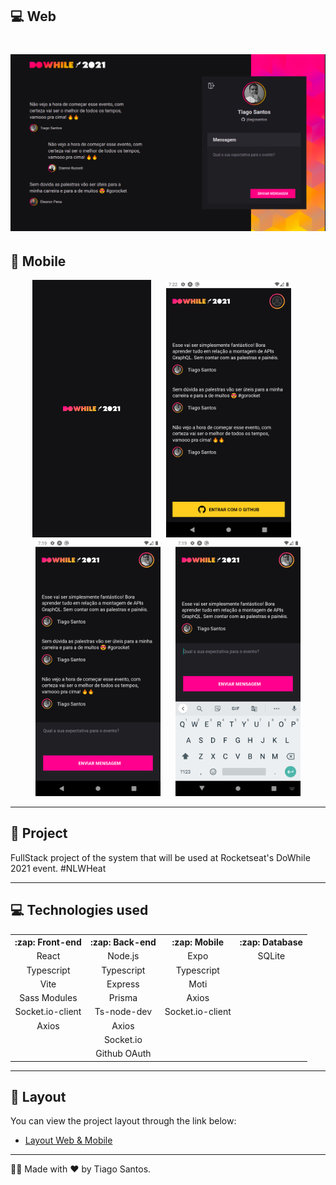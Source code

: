 ## :computer: Web

<h1 align="center">
    <img alt="DoWhile2021" src=".github/cover.png" />
</h1>

## :iphone: Mobile

<div align="center">
  <span>
    <img alt="Splash" src=".github/splash.png" width="190px" />
  </span>
  <span style="margin: 0 20px;">
    <img alt="Screen-1" src=".github/screen-1.png" width="200px" />
  </span>
  <span style="margin-right: 20px;">
    <img alt="Screen-2" src=".github/screen-2.png" width="200px" />
  </span>
  <span>
    <img alt="Screen-3" src=".github/screen-3.png" width="200px" />
  </span>
</div>

<hr>

## :memo: Project

FullStack project of the system that will be used at Rocketseat's DoWhile 2021 event. #NLWHeat

<hr>

## :computer: Technologies used

<table align="center">
    <tr>
        <th align="center">:zap: Front-end</ht>
        <th align="center">:zap: Back-end</ht>
        <th align="center">:zap: Mobile</ht>
        <th align="center">:zap: Database</th>
    </tr>
    <tr>
        <td align="center">React</td>
        <td align="center">Node.js</td>
        <td align="center">Expo</td>
        <td align="center">SQLite</td>
    </tr>
    <tr>
        <td align="center">Typescript</td>
        <td align="center">Typescript</td>
        <td align="center">Typescript</td>
        <td align="center"></td>
    </tr>
    <tr>
        <td align="center">Vite</td>
        <td align="center">Express</td>
        <td align="center">Moti</td>
        <td align="center"></td>
    </tr>
    <tr>
        <td align="center">Sass Modules</td>
        <td align="center">Prisma</td>
        <td align="center">Axios</td>
        <td align="center"></td>
    </tr>
    <tr>
        <td align="center">Socket.io-client</td>
        <td align="center">Ts-node-dev</td>
        <td align="center">Socket.io-client</td>
        <td align="center"></td>
    </tr>
    <tr>
        <td align="center">Axios</td>
        <td align="center">Axios</td>
        <td align="center"></td>
        <td align="center"></td>
    </tr>
    <tr>
        <td align="center"></td>
        <td align="center">Socket.io</td>
        <td align="center"></td>
        <td align="center"></td>
    </tr>
    <tr>
        <td align="center"></td>
        <td align="center">Github OAuth</td>
        <td align="center"></td>
        <td align="center"></td>
    </tr>
</table>

<hr>

## 🔖 Layout

You can view the project layout through the link below:

- [Layout Web & Mobile](https://www.figma.com/file/lE3GqMd521l3wJUspcV89n/%5BNLW-Heat---Mission%3A-Impulse%5D-DoWhile2021-(Community)?node-id=0%3A1) 


<hr>

:man_technologist: Made with :heart: by Tiago Santos.
